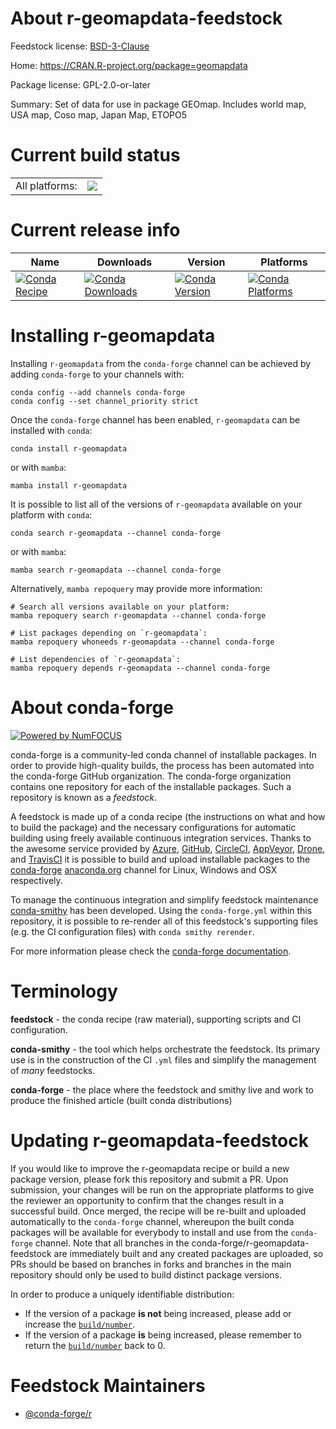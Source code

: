 About r-geomapdata-feedstock
============================

Feedstock license: [BSD-3-Clause](https://github.com/conda-forge/r-geomapdata-feedstock/blob/main/LICENSE.txt)

Home: https://CRAN.R-project.org/package=geomapdata

Package license: GPL-2.0-or-later

Summary: Set of data for use in package GEOmap.  Includes world map, USA map, Coso map, Japan Map, ETOPO5

Current build status
====================


<table><tr><td>All platforms:</td>
    <td>
      <a href="https://dev.azure.com/conda-forge/feedstock-builds/_build/latest?definitionId=10498&branchName=main">
        <img src="https://dev.azure.com/conda-forge/feedstock-builds/_apis/build/status/r-geomapdata-feedstock?branchName=main">
      </a>
    </td>
  </tr>
</table>

Current release info
====================

| Name | Downloads | Version | Platforms |
| --- | --- | --- | --- |
| [![Conda Recipe](https://img.shields.io/badge/recipe-r--geomapdata-green.svg)](https://anaconda.org/conda-forge/r-geomapdata) | [![Conda Downloads](https://img.shields.io/conda/dn/conda-forge/r-geomapdata.svg)](https://anaconda.org/conda-forge/r-geomapdata) | [![Conda Version](https://img.shields.io/conda/vn/conda-forge/r-geomapdata.svg)](https://anaconda.org/conda-forge/r-geomapdata) | [![Conda Platforms](https://img.shields.io/conda/pn/conda-forge/r-geomapdata.svg)](https://anaconda.org/conda-forge/r-geomapdata) |

Installing r-geomapdata
=======================

Installing `r-geomapdata` from the `conda-forge` channel can be achieved by adding `conda-forge` to your channels with:

```
conda config --add channels conda-forge
conda config --set channel_priority strict
```

Once the `conda-forge` channel has been enabled, `r-geomapdata` can be installed with `conda`:

```
conda install r-geomapdata
```

or with `mamba`:

```
mamba install r-geomapdata
```

It is possible to list all of the versions of `r-geomapdata` available on your platform with `conda`:

```
conda search r-geomapdata --channel conda-forge
```

or with `mamba`:

```
mamba search r-geomapdata --channel conda-forge
```

Alternatively, `mamba repoquery` may provide more information:

```
# Search all versions available on your platform:
mamba repoquery search r-geomapdata --channel conda-forge

# List packages depending on `r-geomapdata`:
mamba repoquery whoneeds r-geomapdata --channel conda-forge

# List dependencies of `r-geomapdata`:
mamba repoquery depends r-geomapdata --channel conda-forge
```


About conda-forge
=================

[![Powered by
NumFOCUS](https://img.shields.io/badge/powered%20by-NumFOCUS-orange.svg?style=flat&colorA=E1523D&colorB=007D8A)](https://numfocus.org)

conda-forge is a community-led conda channel of installable packages.
In order to provide high-quality builds, the process has been automated into the
conda-forge GitHub organization. The conda-forge organization contains one repository
for each of the installable packages. Such a repository is known as a *feedstock*.

A feedstock is made up of a conda recipe (the instructions on what and how to build
the package) and the necessary configurations for automatic building using freely
available continuous integration services. Thanks to the awesome service provided by
[Azure](https://azure.microsoft.com/en-us/services/devops/), [GitHub](https://github.com/),
[CircleCI](https://circleci.com/), [AppVeyor](https://www.appveyor.com/),
[Drone](https://cloud.drone.io/welcome), and [TravisCI](https://travis-ci.com/)
it is possible to build and upload installable packages to the
[conda-forge](https://anaconda.org/conda-forge) [anaconda.org](https://anaconda.org/)
channel for Linux, Windows and OSX respectively.

To manage the continuous integration and simplify feedstock maintenance
[conda-smithy](https://github.com/conda-forge/conda-smithy) has been developed.
Using the ``conda-forge.yml`` within this repository, it is possible to re-render all of
this feedstock's supporting files (e.g. the CI configuration files) with ``conda smithy rerender``.

For more information please check the [conda-forge documentation](https://conda-forge.org/docs/).

Terminology
===========

**feedstock** - the conda recipe (raw material), supporting scripts and CI configuration.

**conda-smithy** - the tool which helps orchestrate the feedstock.
                   Its primary use is in the construction of the CI ``.yml`` files
                   and simplify the management of *many* feedstocks.

**conda-forge** - the place where the feedstock and smithy live and work to
                  produce the finished article (built conda distributions)


Updating r-geomapdata-feedstock
===============================

If you would like to improve the r-geomapdata recipe or build a new
package version, please fork this repository and submit a PR. Upon submission,
your changes will be run on the appropriate platforms to give the reviewer an
opportunity to confirm that the changes result in a successful build. Once
merged, the recipe will be re-built and uploaded automatically to the
`conda-forge` channel, whereupon the built conda packages will be available for
everybody to install and use from the `conda-forge` channel.
Note that all branches in the conda-forge/r-geomapdata-feedstock are
immediately built and any created packages are uploaded, so PRs should be based
on branches in forks and branches in the main repository should only be used to
build distinct package versions.

In order to produce a uniquely identifiable distribution:
 * If the version of a package **is not** being increased, please add or increase
   the [``build/number``](https://docs.conda.io/projects/conda-build/en/latest/resources/define-metadata.html#build-number-and-string).
 * If the version of a package **is** being increased, please remember to return
   the [``build/number``](https://docs.conda.io/projects/conda-build/en/latest/resources/define-metadata.html#build-number-and-string)
   back to 0.

Feedstock Maintainers
=====================

* [@conda-forge/r](https://github.com/conda-forge/r/)

